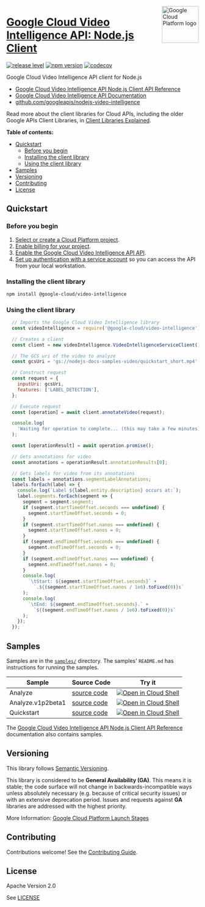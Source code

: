 [//]: # "This README.md file is auto-generated, all changes to this file will be lost."
[//]: # "To regenerate it, use `python -m synthtool`."
<img src="https://avatars2.githubusercontent.com/u/2810941?v=3&s=96" alt="Google Cloud Platform logo" title="Google Cloud Platform" align="right" height="96" width="96"/>

# [Google Cloud Video Intelligence API: Node.js Client](https://github.com/googleapis/nodejs-video-intelligence)

[![release level](https://img.shields.io/badge/release%20level-general%20availability%20%28GA%29-brightgreen.svg?style=flat)](https://cloud.google.com/terms/launch-stages)
[![npm version](https://img.shields.io/npm/v/@google-cloud/video-intelligence.svg)](https://www.npmjs.org/package/@google-cloud/video-intelligence)
[![codecov](https://img.shields.io/codecov/c/github/googleapis/nodejs-video-intelligence/master.svg?style=flat)](https://codecov.io/gh/googleapis/nodejs-video-intelligence)




Google Cloud Video Intelligence API client for Node.js


* [Google Cloud Video Intelligence API Node.js Client API Reference][client-docs]
* [Google Cloud Video Intelligence API Documentation][product-docs]
* [github.com/googleapis/nodejs-video-intelligence](https://github.com/googleapis/nodejs-video-intelligence)

Read more about the client libraries for Cloud APIs, including the older
Google APIs Client Libraries, in [Client Libraries Explained][explained].

[explained]: https://cloud.google.com/apis/docs/client-libraries-explained

**Table of contents:**


* [Quickstart](#quickstart)
  * [Before you begin](#before-you-begin)
  * [Installing the client library](#installing-the-client-library)
  * [Using the client library](#using-the-client-library)
* [Samples](#samples)
* [Versioning](#versioning)
* [Contributing](#contributing)
* [License](#license)

## Quickstart

### Before you begin

1.  [Select or create a Cloud Platform project][projects].
1.  [Enable billing for your project][billing].
1.  [Enable the Google Cloud Video Intelligence API API][enable_api].
1.  [Set up authentication with a service account][auth] so you can access the
    API from your local workstation.

### Installing the client library

```bash
npm install @google-cloud/video-intelligence
```


### Using the client library

```javascript
  // Imports the Google Cloud Video Intelligence library
  const videoIntelligence = require('@google-cloud/video-intelligence');

  // Creates a client
  const client = new videoIntelligence.VideoIntelligenceServiceClient();

  // The GCS uri of the video to analyze
  const gcsUri = 'gs://nodejs-docs-samples-video/quickstart_short.mp4';

  // Construct request
  const request = {
    inputUri: gcsUri,
    features: ['LABEL_DETECTION'],
  };

  // Execute request
  const [operation] = await client.annotateVideo(request);

  console.log(
    'Waiting for operation to complete... (this may take a few minutes)'
  );

  const [operationResult] = await operation.promise();

  // Gets annotations for video
  const annotations = operationResult.annotationResults[0];

  // Gets labels for video from its annotations
  const labels = annotations.segmentLabelAnnotations;
  labels.forEach(label => {
    console.log(`Label ${label.entity.description} occurs at:`);
    label.segments.forEach(segment => {
      segment = segment.segment;
      if (segment.startTimeOffset.seconds === undefined) {
        segment.startTimeOffset.seconds = 0;
      }
      if (segment.startTimeOffset.nanos === undefined) {
        segment.startTimeOffset.nanos = 0;
      }
      if (segment.endTimeOffset.seconds === undefined) {
        segment.endTimeOffset.seconds = 0;
      }
      if (segment.endTimeOffset.nanos === undefined) {
        segment.endTimeOffset.nanos = 0;
      }
      console.log(
        `\tStart: ${segment.startTimeOffset.seconds}` +
          `.${(segment.startTimeOffset.nanos / 1e6).toFixed(0)}s`
      );
      console.log(
        `\tEnd: ${segment.endTimeOffset.seconds}.` +
          `${(segment.endTimeOffset.nanos / 1e6).toFixed(0)}s`
      );
    });
  });

```



## Samples

Samples are in the [`samples/`](https://github.com/googleapis/nodejs-video-intelligence/tree/master/samples) directory. The samples' `README.md`
has instructions for running the samples.

| Sample                      | Source Code                       | Try it |
| --------------------------- | --------------------------------- | ------ |
| Analyze | [source code](https://github.com/googleapis/nodejs-video-intelligence/blob/master/samples/analyze.js) | [![Open in Cloud Shell][shell_img]](https://console.cloud.google.com/cloudshell/open?git_repo=https://github.com/googleapis/nodejs-video-intelligence&page=editor&open_in_editor=samples/analyze.js,samples/README.md) |
| Analyze.v1p2beta1 | [source code](https://github.com/googleapis/nodejs-video-intelligence/blob/master/samples/analyze.v1p2beta1.js) | [![Open in Cloud Shell][shell_img]](https://console.cloud.google.com/cloudshell/open?git_repo=https://github.com/googleapis/nodejs-video-intelligence&page=editor&open_in_editor=samples/analyze.v1p2beta1.js,samples/README.md) |
| Quickstart | [source code](https://github.com/googleapis/nodejs-video-intelligence/blob/master/samples/quickstart.js) | [![Open in Cloud Shell][shell_img]](https://console.cloud.google.com/cloudshell/open?git_repo=https://github.com/googleapis/nodejs-video-intelligence&page=editor&open_in_editor=samples/quickstart.js,samples/README.md) |



The [Google Cloud Video Intelligence API Node.js Client API Reference][client-docs] documentation
also contains samples.

## Versioning

This library follows [Semantic Versioning](http://semver.org/).


This library is considered to be **General Availability (GA)**. This means it
is stable; the code surface will not change in backwards-incompatible ways
unless absolutely necessary (e.g. because of critical security issues) or with
an extensive deprecation period. Issues and requests against **GA** libraries
are addressed with the highest priority.





More Information: [Google Cloud Platform Launch Stages][launch_stages]

[launch_stages]: https://cloud.google.com/terms/launch-stages

## Contributing

Contributions welcome! See the [Contributing Guide](https://github.com/googleapis/nodejs-video-intelligence/blob/master/CONTRIBUTING.md).

## License

Apache Version 2.0

See [LICENSE](https://github.com/googleapis/nodejs-video-intelligence/blob/master/LICENSE)

[client-docs]: https://googleapis.dev/nodejs/video/latest
[product-docs]: https://cloud.google.com/video-intelligence
[shell_img]: https://gstatic.com/cloudssh/images/open-btn.png
[projects]: https://console.cloud.google.com/project
[billing]: https://support.google.com/cloud/answer/6293499#enable-billing
[enable_api]: https://console.cloud.google.com/flows/enableapi?apiid=videointelligence.googleapis.com
[auth]: https://cloud.google.com/docs/authentication/getting-started